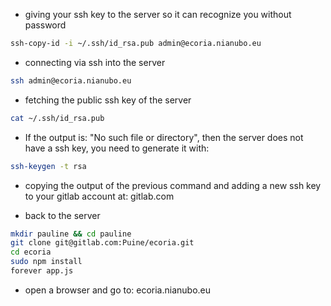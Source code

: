 - giving your ssh key to the server so it can recognize you without password
```bash
ssh-copy-id -i ~/.ssh/id_rsa.pub admin@ecoria.nianubo.eu
```

- connecting via ssh into the server
```bash
ssh admin@ecoria.nianubo.eu
```

- fetching the public ssh key of the server
```bash
cat ~/.ssh/id_rsa.pub
```

  - If the output is: "No such file or directory", then the server does not have a ssh key, you need to generate it with:
  ```bash
  ssh-keygen -t rsa
  ```

- copying the output of the previous command and adding a new ssh key to your gitlab account at: gitlab.com

- back to the server
```bash
mkdir pauline && cd pauline
git clone git@gitlab.com:Puine/ecoria.git
cd ecoria
sudo npm install
forever app.js
```

- open a browser and go to: ecoria.nianubo.eu